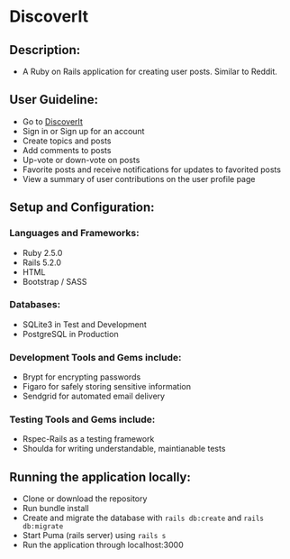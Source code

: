 # DiscoverIt

## Description:
* A Ruby on Rails application for creating user posts. Similar to Reddit.


## User Guideline:
* Go to [DiscoverIt](https://warm-wildwood-27346.herokuapp.com/)
* Sign in or Sign up for an account
* Create topics and posts 
* Add comments to posts
* Up-vote or down-vote on posts
* Favorite posts and receive notifications for updates to favorited posts
* View a summary of user contributions on the user profile page


## Setup and Configuration:

### Languages and Frameworks:
* Ruby 2.5.0
* Rails 5.2.0
* HTML
* Bootstrap / SASS

### Databases:
* SQLite3 in Test and Development
* PostgreSQL in Production

### Development Tools and Gems include:
* Brypt for encrypting passwords
* Figaro for safely storing sensitive information
* Sendgrid for automated email delivery

### Testing Tools and Gems include:
* Rspec-Rails as a testing framework
* Shoulda for writing understandable, maintianable tests

## Running the application locally:
* Clone or download the repository
* Run bundle install
* Create and migrate the database with `rails db:create` and `rails db:migrate`
* Start Puma (rails server) using `rails s`
* Run the application through localhost:3000

